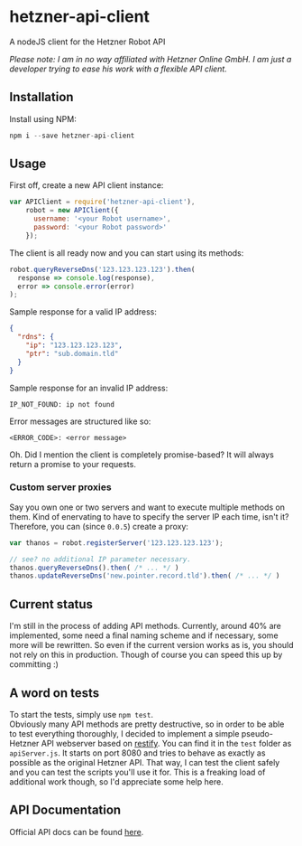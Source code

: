 # hetzner-api-client
A nodeJS client for the Hetzner Robot API  

*Please note: I am in no way affiliated with Hetzner Online GmbH. I am just a developer trying to ease his work with a flexible API client.*

## Installation
Install using NPM: 

````javascript
npm i --save hetzner-api-client
````

## Usage
First off, create a new API client instance:

````javascript
var APIClient = require('hetzner-api-client'),
    robot = new APIClient({
      username: '<your Robot username>',
      password: '<your Robot password>'
    });
````

The client is all ready now and you can start using its methods:

````javascript
robot.queryReverseDns('123.123.123.123').then(
  response => console.log(response),
  error => console.error(error)
);
````

Sample response for a valid IP address:

````json
{
  "rdns": {
    "ip": "123.123.123.123",
    "ptr": "sub.domain.tld"
  }
}
````

Sample response for an invalid IP address:

````
IP_NOT_FOUND: ip not found
````

Error messages are structured like so:

````
<ERROR_CODE>: <error message>
````

Oh. Did I mention the client is completely promise-based? It will always return a promise to your requests.

### Custom server proxies
Say you own one or two servers and want to execute multiple methods on them. Kind of enervating to have to specify the server IP each time, isn't it? Therefore, you can (since `0.0.5`) create a proxy:

````javascript
var thanos = robot.registerServer('123.123.123.123');

// see? no additional IP parameter necessary.
thanos.queryReverseDns().then( /* ... */ )
thanos.updateReverseDns('new.pointer.record.tld').then( /* ... */ )
````

## Current status
I'm still in the process of adding API methods. Currently, around 40% are implemented, some need a final naming scheme and if necessary, some more will be rewritten. So even if the current version works as is, you should not rely on this in production. Though of course you can speed this up by committing :)

## A word on tests
To start the tests, simply use `npm test`.  
Obviously many API methods are pretty destructive, so in order to be able to test everything thoroughly, I decided to implement a simple pseudo-Hetzner API webserver based on [restify](http://restify.com/). You can find it in the `test` folder as `apiServer.js`. It starts on port 8080 and tries to behave as exactly as possible as the original Hetzner API. That way, I can test the client safely and you can test the scripts you'll use it for. 
  This is a freaking load of additional work though, so I'd appreciate some help here.

## API Documentation
Official API docs can be found [here](https://wiki.hetzner.de/index.php/Robot_Webservice/en).
